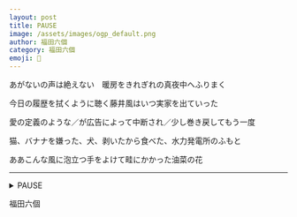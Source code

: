 ```yaml
---
layout: post
title: PAUSE
image: /assets/images/ogp_default.png
author: 福田六個
category: 福田六個
emoji: 🦟
---
```


<div class="tanka-area"><div class="tanka">
<p>あがないの声は絶えない　暖房をきれぎれの真夜中へふりまく</p>
<p>今日の履歴を拭くように聴く藤井風はいつ実家を出ていった</p>
<p>愛の定義のような／が広告によって中断され／少し巻き戻してもう一度</p>
<p>猫、バナナを嫌った、犬、剥いたから食べた、水力発電所のふもと</p>
<p>ああこんな風に泡立つ手をよけて畦にかかった油菜の花</p></div></div>

---

<details><summary>PAUSE</summary>
あがないの声は絶えない　暖房をきれぎれの真夜中へふりまく<br/>今日の履歴を拭くように聴く藤井風はいつ実家を出ていった<br/>愛の定義のような／が広告によって中断され／少し巻き戻してもう一度<br/>猫、バナナを嫌った、犬、剥いたから食べた、水力発電所のふもと<br/>ああこんな風に泡立つ手をよけて畦にかかった油菜の花<br/>
</details>

福田六個
